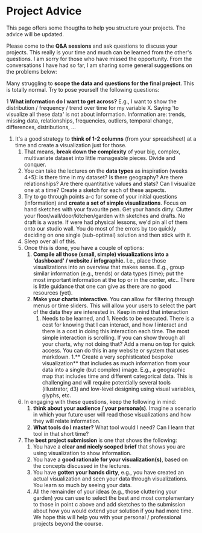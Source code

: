 # Project Advice

This page offers some thougths to help you structure your projects. The advice will be updated.

Please come to the **Q&A sessions** and ask questions to discuss your projects. This really is your time and much can be learned from the other's questions. I am sorry for those who have missed the opportunity. From the conversations I have had so far, I am sharing some general suggestions on the problems below:

Many struggling to **scope the data and questions for the final project**. This is totally normal. Try to pose yourself the following questions: 

1 **What information do I want to get across?** E.g., I want to show the distribution / frequency / trend over time for my variable X. Saying 'to visualize all these data' is not about information. Information are: trends, missing data, relationships, frequencies, outliers, temporal change, differences, distributions, ... 
1. It's a good strategy to **think of 1-2 columns** (from your spreadsheet) at a time and create a visualization just for those. 
	1. That means, **break down the complexity** of your big, complex, multivariate dataset into little manageable pieces. Divide and conquer.
	1. You can take the lectures on the **data types** as inspiration (weeks 4+5): is there time in my dataset? Is there geography? Are there relationships? Are there quantitative values and stats? Can I visualize one at a time? Create a sketch for each of these aspects. 
	1. Try to go through points a-c for some of your initial questions (information) and **create a set of simple visualizations**. Focus on hand sketches with your favourite pen. Get your hands dirty. Clutter your floor/wall/door/kitchen/garden with sketches and drafts. No draft is a waste. If were had physical lessons, we'd pin all of them onto our studio wall. You do most of the errors by too quickly deciding on one single (sub-optimal) solution and then stick with it. 
	1. Sleep over all of this.
	1. Once this is done, you have a couple of options: 
		 1. **Compile all those (small, simple) visualizations into a 'dashboard' / website / infographic.** I.e., place those visualizations into an overview that makes sense. E.g., group similar information (e.g., trends) or data types (time); put the most important information at the top or in the center, etc.. There is little guidance that one can give as there are no good resources (yet). 
		 1. **Make your charts interactive**. You can allow for filtering through menus or time sliders. This will allow your users to select the part of the data they are interested in. Keep in mind that interaction
			  1. Needs to be learned, and 
				1. Needs to be executed. 
			There is a cost for knowing that I can interact, and how I interact and there is a cost in doing this interaction each time. The most simple interaction is scrolling. If you can show through all your charts, why not doing that? Add a menu on top for quick access. You can do this in any website or system that uses markdown.
		 1.** Create a very sophisticated bespoke visualization** that includes as much information from your data into a single (but complex) image. E.g., a geographic map that includes time and different categorical data. This is challenging and will require potentially several tools (illustrator, d3) and low-level designing using visual variables, glyphs, etc. 
	1. In engaging with these questions, keep the following in mind: 
		 1. **think about your audience / your persona(s)**. Imagine a scenario in which your future user will read those visualizations and how they will relate information. 
		 1. **What tools do I master?** What tool would I need? Can I learn that tool in that short time? 
	1. The **best project submission** is one that shows the following: 
		 1. You have a **clear and nicely scoped brief** that shows you are using visualization to show information. 
		 1. You have a **good rationale for your visualization(s)**, based on the concepts discussed in the lectures. 
		 1. You have **gotten your hands dirty**, e.g., you have created an actual visualization and seen your data through visualizations. You learn so much by seeing your data. 
		 1. All the remainder of your ideas (e.g., those cluttering your garden) you can use to select the best and most complementary to those in point c above and add sketches to the submission about how you would extend your solution if you had more time. We hope this will help you with your personal / professional projects beyond the course. 

